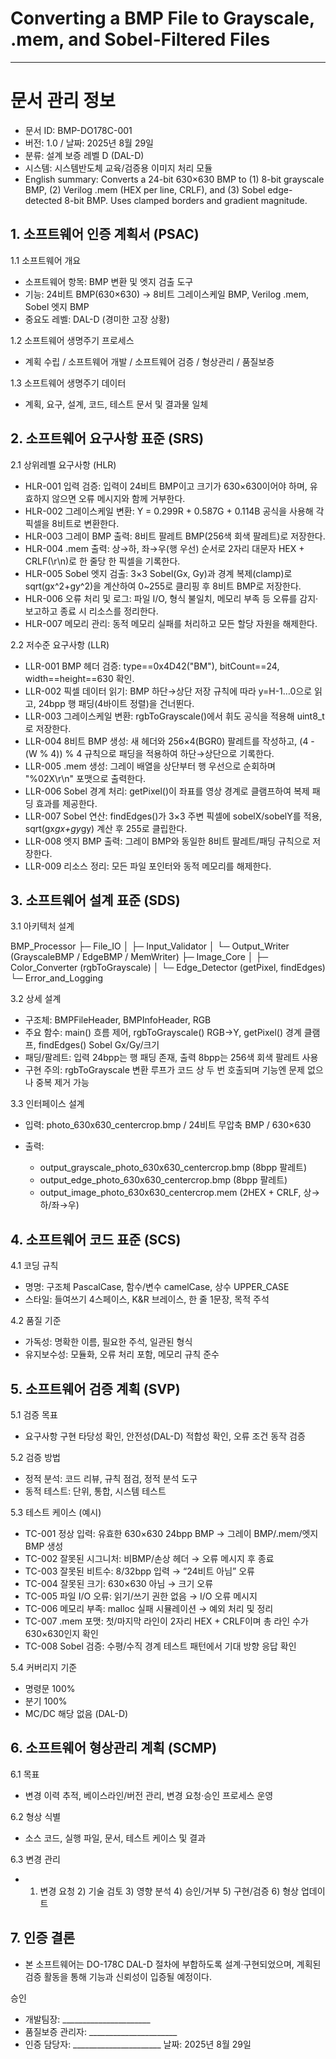 # Converting a BMP File to Grayscale, .mem, and Sobel-Filtered Files
---
# 문서 관리 정보

* 문서 ID: BMP-DO178C-001
* 버전: 1.0 / 날짜: 2025년 8월 29일
* 분류: 설계 보증 레벨 D (DAL-D)
* 시스템: 시스템반도체 교육/검증용 이미지 처리 모듈
* English summary: Converts a 24-bit 630×630 BMP to (1) 8-bit grayscale BMP, (2) Verilog .mem (HEX per line, CRLF), and (3) Sobel edge-detected 8-bit BMP. Uses clamped borders and gradient magnitude.

## 1. 소프트웨어 인증 계획서 (PSAC)
   1.1 소프트웨어 개요

* 소프트웨어 항목: BMP 변환 및 엣지 검출 도구
* 기능: 24비트 BMP(630×630) → 8비트 그레이스케일 BMP, Verilog .mem, Sobel 엣지 BMP
* 중요도 레벨: DAL-D (경미한 고장 상황)

1.2 소프트웨어 생명주기 프로세스

* 계획 수립 / 소프트웨어 개발 / 소프트웨어 검증 / 형상관리 / 품질보증

1.3 소프트웨어 생명주기 데이터

* 계획, 요구, 설계, 코드, 테스트 문서 및 결과물 일체

## 2. 소프트웨어 요구사항 표준 (SRS)
   2.1 상위레벨 요구사항 (HLR)

* HLR-001 입력 검증: 입력이 24비트 BMP이고 크기가 630×630이어야 하며, 유효하지 않으면 오류 메시지와 함께 거부한다.
* HLR-002 그레이스케일 변환: Y = 0.299R + 0.587G + 0.114B 공식을 사용해 각 픽셀을 8비트로 변환한다.
* HLR-003 그레이 BMP 출력: 8비트 팔레트 BMP(256색 회색 팔레트)로 저장한다.
* HLR-004 .mem 출력: 상→하, 좌→우(행 우선) 순서로 2자리 대문자 HEX + CRLF(\r\n)로 한 줄당 한 픽셀을 기록한다.
* HLR-005 Sobel 엣지 검출: 3×3 Sobel(Gx, Gy)과 경계 복제(clamp)로 sqrt(gx^2+gy^2)을 계산하여 0\~255로 클리핑 후 8비트 BMP로 저장한다.
* HLR-006 오류 처리 및 로그: 파일 I/O, 형식 불일치, 메모리 부족 등 오류를 감지·보고하고 종료 시 리소스를 정리한다.
* HLR-007 메모리 관리: 동적 메모리 실패를 처리하고 모든 할당 자원을 해제한다.

2.2 저수준 요구사항 (LLR)

* LLR-001 BMP 헤더 검증: type==0x4D42("BM"), bitCount==24, width==height==630 확인.
* LLR-002 픽셀 데이터 읽기: BMP 하단→상단 저장 규칙에 따라 y=H-1…0으로 읽고, 24bpp 행 패딩(4바이트 정렬)을 건너뛴다.
* LLR-003 그레이스케일 변환: rgbToGrayscale()에서 휘도 공식을 적용해 uint8\_t로 저장한다.
* LLR-004 8비트 BMP 생성: 새 헤더와 256×4(BGR0) 팔레트를 작성하고, (4 - (W % 4)) % 4 규칙으로 패딩을 적용하여 하단→상단으로 기록한다.
* LLR-005 .mem 생성: 그레이 배열을 상단부터 행 우선으로 순회하며 "%02X\r\n" 포맷으로 출력한다.
* LLR-006 Sobel 경계 처리: getPixel()이 좌표를 영상 경계로 클램프하여 복제 패딩 효과를 제공한다.
* LLR-007 Sobel 연산: findEdges()가 3×3 주변 픽셀에 sobelX/sobelY를 적용, sqrt(gx*gx+gy*gy) 계산 후 255로 클립한다.
* LLR-008 엣지 BMP 출력: 그레이 BMP와 동일한 8비트 팔레트/패딩 규칙으로 저장한다.
* LLR-009 리소스 정리: 모든 파일 포인터와 동적 메모리를 해제한다.

## 3. 소프트웨어 설계 표준 (SDS)
   3.1 아키텍처 설계
   
BMP_Processor
├─ File_IO
│ ├─ Input_Validator
│ └─ Output_Writer (GrayscaleBMP / EdgeBMP / MemWriter)
├─ Image_Core
│ ├─ Color_Converter (rgbToGrayscale)
│ └─ Edge_Detector (getPixel, findEdges)
└─ Error_and_Logging

3.2 상세 설계

* 구조체: BMPFileHeader, BMPInfoHeader, RGB
* 주요 함수: main() 흐름 제어, rgbToGrayscale() RGB→Y, getPixel() 경계 클램프, findEdges() Sobel Gx/Gy/크기
* 패딩/팔레트: 입력 24bpp는 행 패딩 존재, 출력 8bpp는 256색 회색 팔레트 사용
* 구현 주의: rgbToGrayscale 변환 루프가 코드 상 두 번 호출되며 기능엔 문제 없으나 중복 제거 가능

3.3 인터페이스 설계

* 입력: photo\_630x630\_centercrop.bmp / 24비트 무압축 BMP / 630×630
* 출력:

  * output\_grayscale\_photo\_630x630\_centercrop.bmp (8bpp 팔레트)
  * output\_edge\_photo\_630x630\_centercrop.bmp (8bpp 팔레트)
  * output\_image\_photo\_630x630\_centercrop.mem (2HEX + CRLF, 상→하/좌→우)

## 4. 소프트웨어 코드 표준 (SCS)
   4.1 코딩 규칙

* 명명: 구조체 PascalCase, 함수/변수 camelCase, 상수 UPPER\_CASE
* 스타일: 들여쓰기 4스페이스, K\&R 브레이스, 한 줄 1문장, 목적 주석

4.2 품질 기준

* 가독성: 명확한 이름, 필요한 주석, 일관된 형식
* 유지보수성: 모듈화, 오류 처리 포함, 메모리 규칙 준수

## 5. 소프트웨어 검증 계획 (SVP)
   5.1 검증 목표

* 요구사항 구현 타당성 확인, 안전성(DAL-D) 적합성 확인, 오류 조건 동작 검증

5.2 검증 방법

* 정적 분석: 코드 리뷰, 규칙 점검, 정적 분석 도구
* 동적 테스트: 단위, 통합, 시스템 테스트

5.3 테스트 케이스 (예시)

* TC-001 정상 입력: 유효한 630×630 24bpp BMP → 그레이 BMP/.mem/엣지 BMP 생성
* TC-002 잘못된 시그니처: 비BMP/손상 헤더 → 오류 메시지 후 종료
* TC-003 잘못된 비트수: 8/32bpp 입력 → “24비트 아님” 오류
* TC-004 잘못된 크기: 630×630 아님 → 크기 오류
* TC-005 파일 I/O 오류: 읽기/쓰기 권한 없음 → I/O 오류 메시지
* TC-006 메모리 부족: malloc 실패 시뮬레이션 → 예외 처리 및 정리
* TC-007 .mem 포맷: 첫/마지막 라인이 2자리 HEX + CRLF이며 총 라인 수가 630×630인지 확인
* TC-008 Sobel 검증: 수평/수직 경계 테스트 패턴에서 기대 방향 응답 확인

5.4 커버리지 기준

* 명령문 100%
* 분기 100%
* MC/DC 해당 없음 (DAL-D)

## 6. 소프트웨어 형상관리 계획 (SCMP)
   6.1 목표

* 변경 이력 추적, 베이스라인/버전 관리, 변경 요청·승인 프로세스 운영

6.2 형상 식별

* 소스 코드, 실행 파일, 문서, 테스트 케이스 및 결과

6.3 변경 관리

* 1. 변경 요청  2) 기술 검토  3) 영향 분석  4) 승인/거부  5) 구현/검증  6) 형상 업데이트


## 7. 인증 결론

* 본 소프트웨어는 DO-178C DAL-D 절차에 부합하도록 설계·구현되었으며, 계획된 검증 활동을 통해 기능과 신뢰성이 입증될 예정이다.

승인

* 개발팀장: \_\_\_\_\_\_\_\_\_\_\_\_\_\_\_\_\_\_\_\_\_\_
* 품질보증 관리자: \_\_\_\_\_\_\_\_\_\_\_\_\_\_\_\_\_\_\_\_\_\_
* 인증 담당자: \_\_\_\_\_\_\_\_\_\_\_\_\_\_\_\_\_\_\_\_\_\_
  날짜: 2025년 8월 29일
